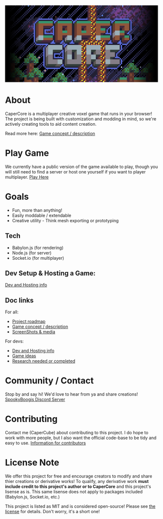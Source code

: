 ![Image description](./repo_banner.png)
# About
CaperCore is a multiplayer creative voxel game that runs in your browser! The project is being built with customization and modding in mind, so we're actively creating tools to aid content creation.

Read more here:
[Game concept / description](docs/md/Concept.md)

# Play Game
We currently have a public version of the game available to play, though you will still need to find a server or host one yourself if you want to player multiplayer.
[Play Here](http://capercube.com/capercore/)

# Goals
- Fun, more than anything!
- Easily moddable / extendable
- Creative utility - Think mesh exporting or prototyping

## Tech
- Babylon.js (for rendering)
- Node.js (for server)
- Socket.io (for multiplayer)

## Dev Setup & Hosting a Game:
[Dev and Hosting info](docs/md/Setup.md)

## Doc links
For all:
- [Project roadmap](docs/md/Roadmap.md)
- [Game concept / description](docs/md/Concept.md)
- [ScreenShots & media](social/)

For devs:
- [Dev and Hosting info](docs/md/Setup.md)
- [Game ideas](docs/md/Ideas.md)
- [Research needed or completed](docs/md/Research.md)

# Community / Contact
Stop by and say hi! We'd love to hear from ya and share creations!
[SpookyBoogis Discord Server](https://discord.gg/S4VDkFjrE2)

# Contributing
Contact me (CaperCube) about contributing to this project. I do hope to work with more people, but I also want the official code-base to be tidy and easy to use.
[Information for contributors](docs/md/Contribution.md)

# License Note
We offer this project for free and encourage creators to modify and share thier creations or derivative works! To qualify, any derivative work **must include credit to this project's author or to CaperCore** and this project's lisense as is. This same lisense does not apply to packages included (Babylon.js, Socket.io, etc.)

This project is listed as MIT and is considered open-source! Please see [the license](LICENSE.md) for details. Don't worry, it's a short one!
